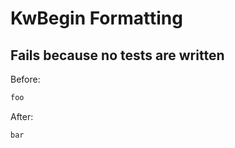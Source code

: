 <!-- gen:mayoverwrite -->
# KwBegin Formatting

## Fails because no tests are written

Before:
```ruby
foo
```

After:
```ruby
bar
```
